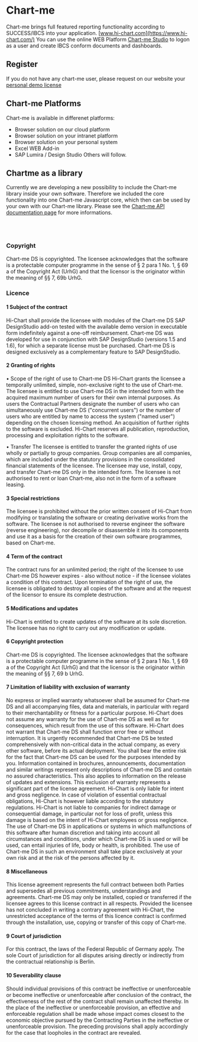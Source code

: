 # Chart-me
Chart-me brings full featured reporting functionality according to SUCCESS/IBCS into your application. [www.hi-chart.com](https://www.hi-chart.com/)
You can use the online WEB Platform [Chart-me Studio](https://chart-me-cloud.com/) to logon as a user and create IBCS conform documents and dashboards.

## Register
If you do not have any chart-me user, please request on our website your [personal demo license](https://hi-chart.com/en/chart-me-products/chart-me-test-licence-request-form/)

## Chart-me Platforms
Chart-me is available in differenet platforms:
- Browser solution on our cloud platform
- Browser solution on your intranet platform
- Browser solution on your personal system
- Excel WEB Add-in
- SAP Lumira / Design Studio
Others will follow.

## Chartme as a library
Currently we are developing a new possibility to include the Chart-me library inside your own software. Therefore we included the core functionality into one Chart-me Javascript core, which then can be used by your own with our Chart-me library.
Please see the [Chart-me API documentation page](https://chart-me-cloud.com/chart-me/V3.0/documentation/) for more informations.

<br><br>
### Copyright
Chart-me DS is copyrighted. The licensee acknowledges that the
software is a protectable computer programme in the sense of
§ 2 para 1 No. 1, § 69 a of the Copyright Act (UrhG) and that
the licensor is the originator within the meaning of §§ 7, 69b
UrhG.

### Licence
#### 1 Subject of the contract
Hi-Chart shall provide the licensee with modules of the Chart-me DS SAP DesignStudio add-on tested with the available demo version in executable form indefinitely against a one-off reimbursement.
Chart-me DS was developed for use in conjunction with SAP DesignStudio (versions 1.5 and 1.6), for which a separate license must be purchased. Chart-me DS is designed exclusively as a complementary feature to SAP DesignStudio.

#### 2 Granting of rights
• Scope of the right of use to Chart-me DS 
Hi-Chart grants the licensee a temporally unlimited, simple, non-exclusive right to the use of Chart-me. The licensee is entitled to use Chart-me DS in the intended form with the acquired maximum number of users for their own internal purposes. As users the Contractual Partners designate the number of users who can simultaneously use Chart-me DS ("concurrent users") or the number of users who are entitled by name to access the system ("named user") depending on the chosen licensing method.
An acquisition of further rights to the software is excluded. Hi-Chart reserves all publication, reproduction, processing and exploitation rights to the software.

• Transfer 
The licensee is entitled to transfer the granted rights of use wholly or partially to group companies. Group companies are all companies, which are included under the statutory provisions in the consolidated financial statements of the licensee.
The licensee may use, install, copy, and transfer Chart-me DS only in the intended form. The licensee is not authorised to rent or loan Chart-me, also not in the form of a software leasing.

#### 3 Special restrictions
The licensee is prohibited without the prior written consent of Hi-Chart from modifying or translating the software or creating derivative works from the software. The licensee is not authorised to reverse engineer the software (reverse engineering), nor decompile or disassemble it into its components and use it as a basis for the creation of their own software programmes, based on Chart-me.

#### 4 Term of the contract
The contract runs for an unlimited period; the right of the licensee to use Chart-me DS however expires - also without notice - if the licensee violates a condition of this contract. Upon termination of the right of use, the licensee is obligated to destroy all copies of the software and at the request of the licensor to ensure its complete destruction.

#### 5 Modifications and updates
Hi-Chart is entitled to create updates of the software at its sole discretion. The licensee has no right to carry out any modification or update.

#### 6 Copyright protection
Chart-me DS is copyrighted. The licensee acknowledges that the software is a protectable computer programme in the sense of § 2 para 1 No. 1, § 69 a of the Copyright Act (UrhG) and that the licensor is the originator within the meaning of §§ 7, 69 b UrhG.

#### 7 Limitation of liability with exclusion of warranty
No express or implied warranty whatsoever shall be assumed for Chart-me DS and all accompanying files, data and materials, in particular with regard to their merchantability or fitness for a particular purpose. Hi-Chart does not assume any warranty for the use of Chart-me DS as well as for consequences, which result from the use of this software. Hi-Chart does not warrant that Chart-me DS shall function error free or without interruption. It is urgently recommended that Chart-me DS be tested comprehensively with non-critical data in the actual company, as every other software, before its actual deployment. You shall bear the entire risk for the fact that Chart-me DS can be used for the purposes intended by you. Information contained in brochures, announcements, documentation and similar writings represent only descriptions of Chart-me DS and contain no assured characteristics. This also applies to information on the release of updates and extensions.
This exclusion of warranty represents a significant part of the license agreement.
Hi-Chart is only liable for intent and gross negligence. In case of violation of essential contractual obligations, Hi-Chart is however liable according to the statutory regulations. Hi-Chart is not liable to companies for indirect damage or consequential damage, in particular not for loss of profit, unless this damage is based on the intent of Hi-Chart employees or gross negligence.
The use of Chart-me DS in applications or systems in which malfunctions of this software after human discretion and taking into account all circumstances and conditions, under which Chart-me DS is used or will be used, can entail injuries of life, body or health, is prohibited. The use of Chart-me DS in such an environment shall take place exclusively at your own risk and at the risk of the persons affected by it.

#### 8 Miscellaneous
This license agreement represents the full contract between both Parties and supersedes all previous commitments, understandings and agreements.
Chart-me DS may only be installed, copied or transferred if the licensee agrees to this license contract in all respects. Provided the licensee has not concluded in writing a contrary agreement with Hi-Chart, the unrestricted acceptance of the terms of this licence contract is confirmed through the installation, use, copying or transfer of this copy of Chart-me.

#### 9 Court of jurisdiction
For this contract, the laws of the Federal Republic of Germany apply.
The sole Court of jurisdiction for all disputes arising directly or indirectly from the contractual relationship is Berlin.

#### 10 Severability clause
Should individual provisions of this contract be ineffective or unenforceable or become ineffective or unenforceable after conclusion of the contract, the effectiveness of the rest of the contract shall remain unaffected thereby. In the place of the ineffective or unenforceable provision, an effective and enforceable regulation shall be made whose impact comes closest to the economic objective pursued by the Contracting Parties in the ineffective or unenforceable provision. The preceding provisions shall apply accordingly for the case that loopholes in the contract are revealed.

